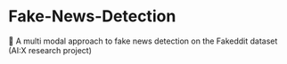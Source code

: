 # Fake-News-Detection
📰 A multi modal approach to fake news detection on the Fakeddit dataset (AI:X research project)
